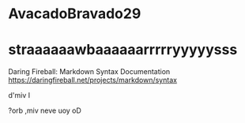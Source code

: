 # AvacadoBravado29
<h1>straaaaaawbaaaaaarrrrryyyyysss</h1>

Daring Fireball: Markdown Syntax Documentation
https://daringfireball.net/projects/markdown/syntax

d'miv I

?orb ,miv neve uoy oD
